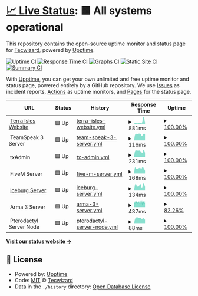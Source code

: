 # [📈 Live Status](https://status.terraisles.com): <!--live status--> **🟩 All systems operational**

This repository contains the open-source uptime monitor and status page for [Tecwizard](https://status.terraisles.com), powered by [Upptime](https://github.com/upptime/upptime).

[![Uptime CI](https://github.com/Tecwizard/TRP-Status/workflows/Uptime%20CI/badge.svg)](https://github.com/Tecwizard/TRP-Status/actions?query=workflow%3A%22Uptime+CI%22)
[![Response Time CI](https://github.com/Tecwizard/TRP-Status/workflows/Response%20Time%20CI/badge.svg)](https://github.com/Tecwizard/TRP-Status/actions?query=workflow%3A%22Response+Time+CI%22)
[![Graphs CI](https://github.com/Tecwizard/TRP-Status/workflows/Graphs%20CI/badge.svg)](https://github.com/Tecwizard/TRP-Status/actions?query=workflow%3A%22Graphs+CI%22)
[![Static Site CI](https://github.com/Tecwizard/TRP-Status/workflows/Static%20Site%20CI/badge.svg)](https://github.com/Tecwizard/TRP-Status/actions?query=workflow%3A%22Static+Site+CI%22)
[![Summary CI](https://github.com/Tecwizard/TRP-Status/workflows/Summary%20CI/badge.svg)](https://github.com/Tecwizard/TRP-Status/actions?query=workflow%3A%22Summary+CI%22)

With [Upptime](https://upptime.js.org), you can get your own unlimited and free uptime monitor and status page, powered entirely by a GitHub repository. We use [Issues](https://github.com/Tecwizard/TRP-Status/issues) as incident reports, [Actions](https://github.com/Tecwizard/TRP-Status/actions) as uptime monitors, and [Pages](https://status.terraisles.com) for the status page.

<!--start: status pages-->
<!-- This summary is generated by Upptime (https://github.com/upptime/upptime) -->
<!-- Do not edit this manually, your changes will be overwritten -->
<!-- prettier-ignore -->
| URL | Status | History | Response Time | Uptime |
| --- | ------ | ------- | ------------- | ------ |
| <img alt="" src="https://i.postimg.cc/FFWZzqZZ/Favicon-1.png" height="13"> [Terra Isles Website](https://www.terraisles.com) | 🟩 Up | [terra-isles-website.yml](https://github.com/Terra-Isles-Roleplay/TRP-Status/commits/HEAD/history/terra-isles-website.yml) | <details><summary><img alt="Response time graph" src="./graphs/terra-isles-website/response-time-week.png" height="20"> 881ms</summary><br><a href="https://status.terra-isles.com/history/terra-isles-website"><img alt="Response time 424" src="https://img.shields.io/endpoint?url=https%3A%2F%2Fraw.githubusercontent.com%2FTerra-Isles-Roleplay%2FTRP-Status%2FHEAD%2Fapi%2Fterra-isles-website%2Fresponse-time.json"></a><br><a href="https://status.terra-isles.com/history/terra-isles-website"><img alt="24-hour response time 421" src="https://img.shields.io/endpoint?url=https%3A%2F%2Fraw.githubusercontent.com%2FTerra-Isles-Roleplay%2FTRP-Status%2FHEAD%2Fapi%2Fterra-isles-website%2Fresponse-time-day.json"></a><br><a href="https://status.terra-isles.com/history/terra-isles-website"><img alt="7-day response time 881" src="https://img.shields.io/endpoint?url=https%3A%2F%2Fraw.githubusercontent.com%2FTerra-Isles-Roleplay%2FTRP-Status%2FHEAD%2Fapi%2Fterra-isles-website%2Fresponse-time-week.json"></a><br><a href="https://status.terra-isles.com/history/terra-isles-website"><img alt="30-day response time 552" src="https://img.shields.io/endpoint?url=https%3A%2F%2Fraw.githubusercontent.com%2FTerra-Isles-Roleplay%2FTRP-Status%2FHEAD%2Fapi%2Fterra-isles-website%2Fresponse-time-month.json"></a><br><a href="https://status.terra-isles.com/history/terra-isles-website"><img alt="1-year response time 424" src="https://img.shields.io/endpoint?url=https%3A%2F%2Fraw.githubusercontent.com%2FTerra-Isles-Roleplay%2FTRP-Status%2FHEAD%2Fapi%2Fterra-isles-website%2Fresponse-time-year.json"></a></details> | <details><summary><a href="https://status.terra-isles.com/history/terra-isles-website">100.00%</a></summary><a href="https://status.terra-isles.com/history/terra-isles-website"><img alt="All-time uptime 99.54%" src="https://img.shields.io/endpoint?url=https%3A%2F%2Fraw.githubusercontent.com%2FTerra-Isles-Roleplay%2FTRP-Status%2FHEAD%2Fapi%2Fterra-isles-website%2Fuptime.json"></a><br><a href="https://status.terra-isles.com/history/terra-isles-website"><img alt="24-hour uptime 100.00%" src="https://img.shields.io/endpoint?url=https%3A%2F%2Fraw.githubusercontent.com%2FTerra-Isles-Roleplay%2FTRP-Status%2FHEAD%2Fapi%2Fterra-isles-website%2Fuptime-day.json"></a><br><a href="https://status.terra-isles.com/history/terra-isles-website"><img alt="7-day uptime 100.00%" src="https://img.shields.io/endpoint?url=https%3A%2F%2Fraw.githubusercontent.com%2FTerra-Isles-Roleplay%2FTRP-Status%2FHEAD%2Fapi%2Fterra-isles-website%2Fuptime-week.json"></a><br><a href="https://status.terra-isles.com/history/terra-isles-website"><img alt="30-day uptime 100.00%" src="https://img.shields.io/endpoint?url=https%3A%2F%2Fraw.githubusercontent.com%2FTerra-Isles-Roleplay%2FTRP-Status%2FHEAD%2Fapi%2Fterra-isles-website%2Fuptime-month.json"></a><br><a href="https://status.terra-isles.com/history/terra-isles-website"><img alt="1-year uptime 99.54%" src="https://img.shields.io/endpoint?url=https%3A%2F%2Fraw.githubusercontent.com%2FTerra-Isles-Roleplay%2FTRP-Status%2FHEAD%2Fapi%2Fterra-isles-website%2Fuptime-year.json"></a></details>
| <img alt="" src="https://i.postimg.cc/3JqRz7cQ/1144-CE05-797-A-4-A55-A146-9-B35-BA440-AF8.png" height="13"> TeamSpeak 3 Server | 🟩 Up | [team-speak-3-server.yml](https://github.com/Terra-Isles-Roleplay/TRP-Status/commits/HEAD/history/team-speak-3-server.yml) | <details><summary><img alt="Response time graph" src="./graphs/team-speak-3-server/response-time-week.png" height="20"> 116ms</summary><br><a href="https://status.terra-isles.com/history/team-speak-3-server"><img alt="Response time 105" src="https://img.shields.io/endpoint?url=https%3A%2F%2Fraw.githubusercontent.com%2FTerra-Isles-Roleplay%2FTRP-Status%2FHEAD%2Fapi%2Fteam-speak-3-server%2Fresponse-time.json"></a><br><a href="https://status.terra-isles.com/history/team-speak-3-server"><img alt="24-hour response time 122" src="https://img.shields.io/endpoint?url=https%3A%2F%2Fraw.githubusercontent.com%2FTerra-Isles-Roleplay%2FTRP-Status%2FHEAD%2Fapi%2Fteam-speak-3-server%2Fresponse-time-day.json"></a><br><a href="https://status.terra-isles.com/history/team-speak-3-server"><img alt="7-day response time 116" src="https://img.shields.io/endpoint?url=https%3A%2F%2Fraw.githubusercontent.com%2FTerra-Isles-Roleplay%2FTRP-Status%2FHEAD%2Fapi%2Fteam-speak-3-server%2Fresponse-time-week.json"></a><br><a href="https://status.terra-isles.com/history/team-speak-3-server"><img alt="30-day response time 106" src="https://img.shields.io/endpoint?url=https%3A%2F%2Fraw.githubusercontent.com%2FTerra-Isles-Roleplay%2FTRP-Status%2FHEAD%2Fapi%2Fteam-speak-3-server%2Fresponse-time-month.json"></a><br><a href="https://status.terra-isles.com/history/team-speak-3-server"><img alt="1-year response time 105" src="https://img.shields.io/endpoint?url=https%3A%2F%2Fraw.githubusercontent.com%2FTerra-Isles-Roleplay%2FTRP-Status%2FHEAD%2Fapi%2Fteam-speak-3-server%2Fresponse-time-year.json"></a></details> | <details><summary><a href="https://status.terra-isles.com/history/team-speak-3-server">100.00%</a></summary><a href="https://status.terra-isles.com/history/team-speak-3-server"><img alt="All-time uptime 99.99%" src="https://img.shields.io/endpoint?url=https%3A%2F%2Fraw.githubusercontent.com%2FTerra-Isles-Roleplay%2FTRP-Status%2FHEAD%2Fapi%2Fteam-speak-3-server%2Fuptime.json"></a><br><a href="https://status.terra-isles.com/history/team-speak-3-server"><img alt="24-hour uptime 100.00%" src="https://img.shields.io/endpoint?url=https%3A%2F%2Fraw.githubusercontent.com%2FTerra-Isles-Roleplay%2FTRP-Status%2FHEAD%2Fapi%2Fteam-speak-3-server%2Fuptime-day.json"></a><br><a href="https://status.terra-isles.com/history/team-speak-3-server"><img alt="7-day uptime 100.00%" src="https://img.shields.io/endpoint?url=https%3A%2F%2Fraw.githubusercontent.com%2FTerra-Isles-Roleplay%2FTRP-Status%2FHEAD%2Fapi%2Fteam-speak-3-server%2Fuptime-week.json"></a><br><a href="https://status.terra-isles.com/history/team-speak-3-server"><img alt="30-day uptime 100.00%" src="https://img.shields.io/endpoint?url=https%3A%2F%2Fraw.githubusercontent.com%2FTerra-Isles-Roleplay%2FTRP-Status%2FHEAD%2Fapi%2Fteam-speak-3-server%2Fuptime-month.json"></a><br><a href="https://status.terra-isles.com/history/team-speak-3-server"><img alt="1-year uptime 99.99%" src="https://img.shields.io/endpoint?url=https%3A%2F%2Fraw.githubusercontent.com%2FTerra-Isles-Roleplay%2FTRP-Status%2FHEAD%2Fapi%2Fteam-speak-3-server%2Fuptime-year.json"></a></details>
| <img alt="" src="https://i.postimg.cc/nVsqKF5Q/Screenshot-2.png" height="13"> txAdmin | 🟩 Up | [tx-admin.yml](https://github.com/Terra-Isles-Roleplay/TRP-Status/commits/HEAD/history/tx-admin.yml) | <details><summary><img alt="Response time graph" src="./graphs/tx-admin/response-time-week.png" height="20"> 231ms</summary><br><a href="https://status.terra-isles.com/history/tx-admin"><img alt="Response time 244" src="https://img.shields.io/endpoint?url=https%3A%2F%2Fraw.githubusercontent.com%2FTerra-Isles-Roleplay%2FTRP-Status%2FHEAD%2Fapi%2Ftx-admin%2Fresponse-time.json"></a><br><a href="https://status.terra-isles.com/history/tx-admin"><img alt="24-hour response time 160" src="https://img.shields.io/endpoint?url=https%3A%2F%2Fraw.githubusercontent.com%2FTerra-Isles-Roleplay%2FTRP-Status%2FHEAD%2Fapi%2Ftx-admin%2Fresponse-time-day.json"></a><br><a href="https://status.terra-isles.com/history/tx-admin"><img alt="7-day response time 231" src="https://img.shields.io/endpoint?url=https%3A%2F%2Fraw.githubusercontent.com%2FTerra-Isles-Roleplay%2FTRP-Status%2FHEAD%2Fapi%2Ftx-admin%2Fresponse-time-week.json"></a><br><a href="https://status.terra-isles.com/history/tx-admin"><img alt="30-day response time 223" src="https://img.shields.io/endpoint?url=https%3A%2F%2Fraw.githubusercontent.com%2FTerra-Isles-Roleplay%2FTRP-Status%2FHEAD%2Fapi%2Ftx-admin%2Fresponse-time-month.json"></a><br><a href="https://status.terra-isles.com/history/tx-admin"><img alt="1-year response time 244" src="https://img.shields.io/endpoint?url=https%3A%2F%2Fraw.githubusercontent.com%2FTerra-Isles-Roleplay%2FTRP-Status%2FHEAD%2Fapi%2Ftx-admin%2Fresponse-time-year.json"></a></details> | <details><summary><a href="https://status.terra-isles.com/history/tx-admin">100.00%</a></summary><a href="https://status.terra-isles.com/history/tx-admin"><img alt="All-time uptime 99.99%" src="https://img.shields.io/endpoint?url=https%3A%2F%2Fraw.githubusercontent.com%2FTerra-Isles-Roleplay%2FTRP-Status%2FHEAD%2Fapi%2Ftx-admin%2Fuptime.json"></a><br><a href="https://status.terra-isles.com/history/tx-admin"><img alt="24-hour uptime 100.00%" src="https://img.shields.io/endpoint?url=https%3A%2F%2Fraw.githubusercontent.com%2FTerra-Isles-Roleplay%2FTRP-Status%2FHEAD%2Fapi%2Ftx-admin%2Fuptime-day.json"></a><br><a href="https://status.terra-isles.com/history/tx-admin"><img alt="7-day uptime 100.00%" src="https://img.shields.io/endpoint?url=https%3A%2F%2Fraw.githubusercontent.com%2FTerra-Isles-Roleplay%2FTRP-Status%2FHEAD%2Fapi%2Ftx-admin%2Fuptime-week.json"></a><br><a href="https://status.terra-isles.com/history/tx-admin"><img alt="30-day uptime 100.00%" src="https://img.shields.io/endpoint?url=https%3A%2F%2Fraw.githubusercontent.com%2FTerra-Isles-Roleplay%2FTRP-Status%2FHEAD%2Fapi%2Ftx-admin%2Fuptime-month.json"></a><br><a href="https://status.terra-isles.com/history/tx-admin"><img alt="1-year uptime 99.99%" src="https://img.shields.io/endpoint?url=https%3A%2F%2Fraw.githubusercontent.com%2FTerra-Isles-Roleplay%2FTRP-Status%2FHEAD%2Fapi%2Ftx-admin%2Fuptime-year.json"></a></details>
| <img alt="" src="https://styles.redditmedia.com/t5_6uhyrp/styles/communityIcon_zd0s6s5y0tg91.png" height="13"> FiveM Server | 🟩 Up | [five-m-server.yml](https://github.com/Terra-Isles-Roleplay/TRP-Status/commits/HEAD/history/five-m-server.yml) | <details><summary><img alt="Response time graph" src="./graphs/five-m-server/response-time-week.png" height="20"> 168ms</summary><br><a href="https://status.terra-isles.com/history/five-m-server"><img alt="Response time 213" src="https://img.shields.io/endpoint?url=https%3A%2F%2Fraw.githubusercontent.com%2FTerra-Isles-Roleplay%2FTRP-Status%2FHEAD%2Fapi%2Ffive-m-server%2Fresponse-time.json"></a><br><a href="https://status.terra-isles.com/history/five-m-server"><img alt="24-hour response time 91" src="https://img.shields.io/endpoint?url=https%3A%2F%2Fraw.githubusercontent.com%2FTerra-Isles-Roleplay%2FTRP-Status%2FHEAD%2Fapi%2Ffive-m-server%2Fresponse-time-day.json"></a><br><a href="https://status.terra-isles.com/history/five-m-server"><img alt="7-day response time 168" src="https://img.shields.io/endpoint?url=https%3A%2F%2Fraw.githubusercontent.com%2FTerra-Isles-Roleplay%2FTRP-Status%2FHEAD%2Fapi%2Ffive-m-server%2Fresponse-time-week.json"></a><br><a href="https://status.terra-isles.com/history/five-m-server"><img alt="30-day response time 157" src="https://img.shields.io/endpoint?url=https%3A%2F%2Fraw.githubusercontent.com%2FTerra-Isles-Roleplay%2FTRP-Status%2FHEAD%2Fapi%2Ffive-m-server%2Fresponse-time-month.json"></a><br><a href="https://status.terra-isles.com/history/five-m-server"><img alt="1-year response time 213" src="https://img.shields.io/endpoint?url=https%3A%2F%2Fraw.githubusercontent.com%2FTerra-Isles-Roleplay%2FTRP-Status%2FHEAD%2Fapi%2Ffive-m-server%2Fresponse-time-year.json"></a></details> | <details><summary><a href="https://status.terra-isles.com/history/five-m-server">100.00%</a></summary><a href="https://status.terra-isles.com/history/five-m-server"><img alt="All-time uptime 99.91%" src="https://img.shields.io/endpoint?url=https%3A%2F%2Fraw.githubusercontent.com%2FTerra-Isles-Roleplay%2FTRP-Status%2FHEAD%2Fapi%2Ffive-m-server%2Fuptime.json"></a><br><a href="https://status.terra-isles.com/history/five-m-server"><img alt="24-hour uptime 100.00%" src="https://img.shields.io/endpoint?url=https%3A%2F%2Fraw.githubusercontent.com%2FTerra-Isles-Roleplay%2FTRP-Status%2FHEAD%2Fapi%2Ffive-m-server%2Fuptime-day.json"></a><br><a href="https://status.terra-isles.com/history/five-m-server"><img alt="7-day uptime 100.00%" src="https://img.shields.io/endpoint?url=https%3A%2F%2Fraw.githubusercontent.com%2FTerra-Isles-Roleplay%2FTRP-Status%2FHEAD%2Fapi%2Ffive-m-server%2Fuptime-week.json"></a><br><a href="https://status.terra-isles.com/history/five-m-server"><img alt="30-day uptime 100.00%" src="https://img.shields.io/endpoint?url=https%3A%2F%2Fraw.githubusercontent.com%2FTerra-Isles-Roleplay%2FTRP-Status%2FHEAD%2Fapi%2Ffive-m-server%2Fuptime-month.json"></a><br><a href="https://status.terra-isles.com/history/five-m-server"><img alt="1-year uptime 99.91%" src="https://img.shields.io/endpoint?url=https%3A%2F%2Fraw.githubusercontent.com%2FTerra-Isles-Roleplay%2FTRP-Status%2FHEAD%2Fapi%2Ffive-m-server%2Fuptime-year.json"></a></details>
| <img alt="" src="https://icons.duckduckgo.com/ip3/fivem.terra-isles.com.ico" height="13"> [Iceburg Server](http://fivem.terra-isles.com/) | 🟩 Up | [iceburg-server.yml](https://github.com/Terra-Isles-Roleplay/TRP-Status/commits/HEAD/history/iceburg-server.yml) | <details><summary><img alt="Response time graph" src="./graphs/iceburg-server/response-time-week.png" height="20"> 134ms</summary><br><a href="https://status.terra-isles.com/history/iceburg-server"><img alt="Response time 106" src="https://img.shields.io/endpoint?url=https%3A%2F%2Fraw.githubusercontent.com%2FTerra-Isles-Roleplay%2FTRP-Status%2FHEAD%2Fapi%2Ficeburg-server%2Fresponse-time.json"></a><br><a href="https://status.terra-isles.com/history/iceburg-server"><img alt="24-hour response time 100" src="https://img.shields.io/endpoint?url=https%3A%2F%2Fraw.githubusercontent.com%2FTerra-Isles-Roleplay%2FTRP-Status%2FHEAD%2Fapi%2Ficeburg-server%2Fresponse-time-day.json"></a><br><a href="https://status.terra-isles.com/history/iceburg-server"><img alt="7-day response time 134" src="https://img.shields.io/endpoint?url=https%3A%2F%2Fraw.githubusercontent.com%2FTerra-Isles-Roleplay%2FTRP-Status%2FHEAD%2Fapi%2Ficeburg-server%2Fresponse-time-week.json"></a><br><a href="https://status.terra-isles.com/history/iceburg-server"><img alt="30-day response time 144" src="https://img.shields.io/endpoint?url=https%3A%2F%2Fraw.githubusercontent.com%2FTerra-Isles-Roleplay%2FTRP-Status%2FHEAD%2Fapi%2Ficeburg-server%2Fresponse-time-month.json"></a><br><a href="https://status.terra-isles.com/history/iceburg-server"><img alt="1-year response time 106" src="https://img.shields.io/endpoint?url=https%3A%2F%2Fraw.githubusercontent.com%2FTerra-Isles-Roleplay%2FTRP-Status%2FHEAD%2Fapi%2Ficeburg-server%2Fresponse-time-year.json"></a></details> | <details><summary><a href="https://status.terra-isles.com/history/iceburg-server">100.00%</a></summary><a href="https://status.terra-isles.com/history/iceburg-server"><img alt="All-time uptime 99.99%" src="https://img.shields.io/endpoint?url=https%3A%2F%2Fraw.githubusercontent.com%2FTerra-Isles-Roleplay%2FTRP-Status%2FHEAD%2Fapi%2Ficeburg-server%2Fuptime.json"></a><br><a href="https://status.terra-isles.com/history/iceburg-server"><img alt="24-hour uptime 100.00%" src="https://img.shields.io/endpoint?url=https%3A%2F%2Fraw.githubusercontent.com%2FTerra-Isles-Roleplay%2FTRP-Status%2FHEAD%2Fapi%2Ficeburg-server%2Fuptime-day.json"></a><br><a href="https://status.terra-isles.com/history/iceburg-server"><img alt="7-day uptime 100.00%" src="https://img.shields.io/endpoint?url=https%3A%2F%2Fraw.githubusercontent.com%2FTerra-Isles-Roleplay%2FTRP-Status%2FHEAD%2Fapi%2Ficeburg-server%2Fuptime-week.json"></a><br><a href="https://status.terra-isles.com/history/iceburg-server"><img alt="30-day uptime 100.00%" src="https://img.shields.io/endpoint?url=https%3A%2F%2Fraw.githubusercontent.com%2FTerra-Isles-Roleplay%2FTRP-Status%2FHEAD%2Fapi%2Ficeburg-server%2Fuptime-month.json"></a><br><a href="https://status.terra-isles.com/history/iceburg-server"><img alt="1-year uptime 99.99%" src="https://img.shields.io/endpoint?url=https%3A%2F%2Fraw.githubusercontent.com%2FTerra-Isles-Roleplay%2FTRP-Status%2FHEAD%2Fapi%2Ficeburg-server%2Fuptime-year.json"></a></details>
| <img alt="" src="https://upload.wikimedia.org/wikipedia/commons/f/fa/ArmA_3_Logo_%28Black%29.png" height="13"> Arma 3 Server | 🟩 Up | [arma-3-server.yml](https://github.com/Terra-Isles-Roleplay/TRP-Status/commits/HEAD/history/arma-3-server.yml) | <details><summary><img alt="Response time graph" src="./graphs/arma-3-server/response-time-week.png" height="20"> 437ms</summary><br><a href="https://status.terra-isles.com/history/arma-3-server"><img alt="Response time 545" src="https://img.shields.io/endpoint?url=https%3A%2F%2Fraw.githubusercontent.com%2FTerra-Isles-Roleplay%2FTRP-Status%2FHEAD%2Fapi%2Farma-3-server%2Fresponse-time.json"></a><br><a href="https://status.terra-isles.com/history/arma-3-server"><img alt="24-hour response time 452" src="https://img.shields.io/endpoint?url=https%3A%2F%2Fraw.githubusercontent.com%2FTerra-Isles-Roleplay%2FTRP-Status%2FHEAD%2Fapi%2Farma-3-server%2Fresponse-time-day.json"></a><br><a href="https://status.terra-isles.com/history/arma-3-server"><img alt="7-day response time 437" src="https://img.shields.io/endpoint?url=https%3A%2F%2Fraw.githubusercontent.com%2FTerra-Isles-Roleplay%2FTRP-Status%2FHEAD%2Fapi%2Farma-3-server%2Fresponse-time-week.json"></a><br><a href="https://status.terra-isles.com/history/arma-3-server"><img alt="30-day response time 439" src="https://img.shields.io/endpoint?url=https%3A%2F%2Fraw.githubusercontent.com%2FTerra-Isles-Roleplay%2FTRP-Status%2FHEAD%2Fapi%2Farma-3-server%2Fresponse-time-month.json"></a><br><a href="https://status.terra-isles.com/history/arma-3-server"><img alt="1-year response time 545" src="https://img.shields.io/endpoint?url=https%3A%2F%2Fraw.githubusercontent.com%2FTerra-Isles-Roleplay%2FTRP-Status%2FHEAD%2Fapi%2Farma-3-server%2Fresponse-time-year.json"></a></details> | <details><summary><a href="https://status.terra-isles.com/history/arma-3-server">82.26%</a></summary><a href="https://status.terra-isles.com/history/arma-3-server"><img alt="All-time uptime 99.19%" src="https://img.shields.io/endpoint?url=https%3A%2F%2Fraw.githubusercontent.com%2FTerra-Isles-Roleplay%2FTRP-Status%2FHEAD%2Fapi%2Farma-3-server%2Fuptime.json"></a><br><a href="https://status.terra-isles.com/history/arma-3-server"><img alt="24-hour uptime 56.70%" src="https://img.shields.io/endpoint?url=https%3A%2F%2Fraw.githubusercontent.com%2FTerra-Isles-Roleplay%2FTRP-Status%2FHEAD%2Fapi%2Farma-3-server%2Fuptime-day.json"></a><br><a href="https://status.terra-isles.com/history/arma-3-server"><img alt="7-day uptime 82.26%" src="https://img.shields.io/endpoint?url=https%3A%2F%2Fraw.githubusercontent.com%2FTerra-Isles-Roleplay%2FTRP-Status%2FHEAD%2Fapi%2Farma-3-server%2Fuptime-week.json"></a><br><a href="https://status.terra-isles.com/history/arma-3-server"><img alt="30-day uptime 95.92%" src="https://img.shields.io/endpoint?url=https%3A%2F%2Fraw.githubusercontent.com%2FTerra-Isles-Roleplay%2FTRP-Status%2FHEAD%2Fapi%2Farma-3-server%2Fuptime-month.json"></a><br><a href="https://status.terra-isles.com/history/arma-3-server"><img alt="1-year uptime 99.19%" src="https://img.shields.io/endpoint?url=https%3A%2F%2Fraw.githubusercontent.com%2FTerra-Isles-Roleplay%2FTRP-Status%2FHEAD%2Fapi%2Farma-3-server%2Fuptime-year.json"></a></details>
| <img alt="" src="https://i.postimg.cc/rsqRxTtK/C8-A719-C3-D57-B-4-BEE-BA3-C-356502-FBC0-EB.png" height="13"> Pterodactyl Server Node | 🟩 Up | [pterodactyl-server-node.yml](https://github.com/Terra-Isles-Roleplay/TRP-Status/commits/HEAD/history/pterodactyl-server-node.yml) | <details><summary><img alt="Response time graph" src="./graphs/pterodactyl-server-node/response-time-week.png" height="20"> 88ms</summary><br><a href="https://status.terra-isles.com/history/pterodactyl-server-node"><img alt="Response time 84" src="https://img.shields.io/endpoint?url=https%3A%2F%2Fraw.githubusercontent.com%2FTerra-Isles-Roleplay%2FTRP-Status%2FHEAD%2Fapi%2Fpterodactyl-server-node%2Fresponse-time.json"></a><br><a href="https://status.terra-isles.com/history/pterodactyl-server-node"><img alt="24-hour response time 64" src="https://img.shields.io/endpoint?url=https%3A%2F%2Fraw.githubusercontent.com%2FTerra-Isles-Roleplay%2FTRP-Status%2FHEAD%2Fapi%2Fpterodactyl-server-node%2Fresponse-time-day.json"></a><br><a href="https://status.terra-isles.com/history/pterodactyl-server-node"><img alt="7-day response time 88" src="https://img.shields.io/endpoint?url=https%3A%2F%2Fraw.githubusercontent.com%2FTerra-Isles-Roleplay%2FTRP-Status%2FHEAD%2Fapi%2Fpterodactyl-server-node%2Fresponse-time-week.json"></a><br><a href="https://status.terra-isles.com/history/pterodactyl-server-node"><img alt="30-day response time 86" src="https://img.shields.io/endpoint?url=https%3A%2F%2Fraw.githubusercontent.com%2FTerra-Isles-Roleplay%2FTRP-Status%2FHEAD%2Fapi%2Fpterodactyl-server-node%2Fresponse-time-month.json"></a><br><a href="https://status.terra-isles.com/history/pterodactyl-server-node"><img alt="1-year response time 84" src="https://img.shields.io/endpoint?url=https%3A%2F%2Fraw.githubusercontent.com%2FTerra-Isles-Roleplay%2FTRP-Status%2FHEAD%2Fapi%2Fpterodactyl-server-node%2Fresponse-time-year.json"></a></details> | <details><summary><a href="https://status.terra-isles.com/history/pterodactyl-server-node">100.00%</a></summary><a href="https://status.terra-isles.com/history/pterodactyl-server-node"><img alt="All-time uptime 100.00%" src="https://img.shields.io/endpoint?url=https%3A%2F%2Fraw.githubusercontent.com%2FTerra-Isles-Roleplay%2FTRP-Status%2FHEAD%2Fapi%2Fpterodactyl-server-node%2Fuptime.json"></a><br><a href="https://status.terra-isles.com/history/pterodactyl-server-node"><img alt="24-hour uptime 100.00%" src="https://img.shields.io/endpoint?url=https%3A%2F%2Fraw.githubusercontent.com%2FTerra-Isles-Roleplay%2FTRP-Status%2FHEAD%2Fapi%2Fpterodactyl-server-node%2Fuptime-day.json"></a><br><a href="https://status.terra-isles.com/history/pterodactyl-server-node"><img alt="7-day uptime 100.00%" src="https://img.shields.io/endpoint?url=https%3A%2F%2Fraw.githubusercontent.com%2FTerra-Isles-Roleplay%2FTRP-Status%2FHEAD%2Fapi%2Fpterodactyl-server-node%2Fuptime-week.json"></a><br><a href="https://status.terra-isles.com/history/pterodactyl-server-node"><img alt="30-day uptime 100.00%" src="https://img.shields.io/endpoint?url=https%3A%2F%2Fraw.githubusercontent.com%2FTerra-Isles-Roleplay%2FTRP-Status%2FHEAD%2Fapi%2Fpterodactyl-server-node%2Fuptime-month.json"></a><br><a href="https://status.terra-isles.com/history/pterodactyl-server-node"><img alt="1-year uptime 100.00%" src="https://img.shields.io/endpoint?url=https%3A%2F%2Fraw.githubusercontent.com%2FTerra-Isles-Roleplay%2FTRP-Status%2FHEAD%2Fapi%2Fpterodactyl-server-node%2Fuptime-year.json"></a></details>

<!--end: status pages-->

[**Visit our status website →**](https://status.terraisles.com)

## 📄 License

- Powered by: [Upptime](https://github.com/upptime/upptime)
- Code: [MIT](./LICENSE) © [Tecwizard](https://status.terraisles.com)
- Data in the `./history` directory: [Open Database License](https://opendatacommons.org/licenses/odbl/1-0/)
